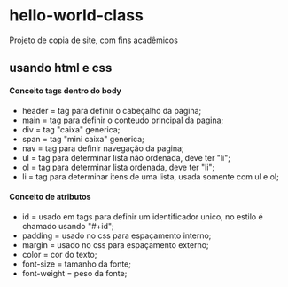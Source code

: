 # hello-world-class
Projeto de copia de site, com fins acadêmicos

## usando html e css

 #### Conceito tags dentro do body
  - header = tag para definir o cabeçalho da pagina;
  - main = tag para definir o conteudo principal da pagina;
  - div = tag "caixa" generica;
  - span = tag "mini caixa" generica;
  - nav = tag para definir navegação da pagina;
  - ul = tag para determinar lista não ordenada, deve ter "li";
  - ol = tag para determinar lista ordenada, deve ter "li";
  - li = tag para determinar itens de uma lista, usada somente com ul e ol;

#### Conceito de atributos
  - id = usado em tags para definir um identificador unico, no estilo é chamado usando "#+id";
  - padding = usado no css para espaçamento interno;
  - margin = usado no css para espaçamento externo;
  - color = cor do texto;
  - font-size = tamanho da fonte;
  - font-weight = peso da fonte;